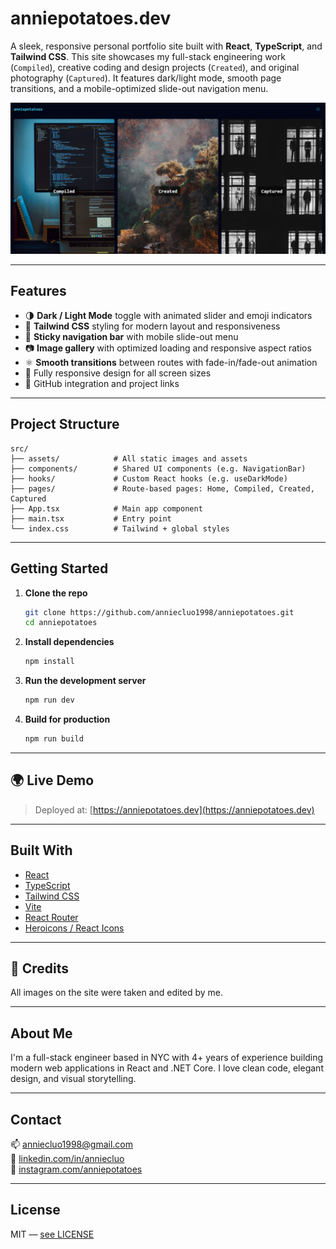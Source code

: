# anniepotatoes.dev

A sleek, responsive personal portfolio site built with **React**, **TypeScript**, and **Tailwind CSS**. This site showcases my full-stack engineering work (`Compiled`), creative coding and design projects (`Created`), and original photography (`Captured`). It features dark/light mode, smooth page transitions, and a mobile-optimized slide-out navigation menu.

![Screenshot](./src/assets/screenshot-homepage.jpg)

---

## Features

- 🌗 **Dark / Light Mode** toggle with animated slider and emoji indicators  
- 🎨 **Tailwind CSS** styling for modern layout and responsiveness  
- 🧭 **Sticky navigation bar** with mobile slide-out menu  
- 📷 **Image gallery** with optimized loading and responsive aspect ratios  
- ⚛️ **Smooth transitions** between routes with fade-in/fade-out animation  
- 📱 Fully responsive design for all screen sizes  
- 🔗 GitHub integration and project links  

---

## Project Structure

```
src/
├── assets/            # All static images and assets
├── components/        # Shared UI components (e.g. NavigationBar)
├── hooks/             # Custom React hooks (e.g. useDarkMode)
├── pages/             # Route-based pages: Home, Compiled, Created, Captured
├── App.tsx            # Main app component
├── main.tsx           # Entry point
└── index.css          # Tailwind + global styles
```

---

## Getting Started

1. **Clone the repo**
   ```bash
   git clone https://github.com/anniecluo1998/anniepotatoes.git
   cd anniepotatoes
   ```

2. **Install dependencies**
   ```bash
   npm install
   ```

3. **Run the development server**
   ```bash
   npm run dev
   ```

4. **Build for production**
   ```bash
   npm run build
   ```

---

## 🌍 Live Demo

> Deployed at: [https://anniepotatoes.dev](https://anniepotatoes.dev)

---

## Built With

- [React](https://react.dev/)
- [TypeScript](https://www.typescriptlang.org/)
- [Tailwind CSS](https://tailwindcss.com/)
- [Vite](https://vitejs.dev/)
- [React Router](https://reactrouter.com/)
- [Heroicons / React Icons](https://react-icons.github.io/react-icons/)

---

## 📸 Credits

All images on the site were taken and edited by me.

---

## About Me

I'm a full-stack engineer based in NYC with 4+ years of experience building modern web applications in React and .NET Core. I love clean code, elegant design, and visual storytelling.

---

## Contact

📫 [anniecluo1998@gmail.com](mailto:anniecluo1998@gmail.com)  
🔗 [linkedin.com/in/anniecluo](https://linkedin.com/in/anniecluo)  
📸 [instagram.com/anniepotatoes](https://instagram.com/anniepotatoes)

---

## License

MIT — [see LICENSE](LICENSE)
